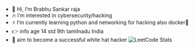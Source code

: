 - 👋 Hi, I’m Brabhu Sankar raja
- 🔥 I’m interested in cybersecurity/hacking
- ⚡ I’m currently learning python and networking for hacking also docker🤞
- 👉 info age 14 std 9th tamilnadu India 
- 🌱 aim to become a successful white hat hacker
![LeetCode Stats](https://leetcard.jacoblin.cool/brabhu?theme=dark&font=Over%20the%20Rainbow&ext=contest)